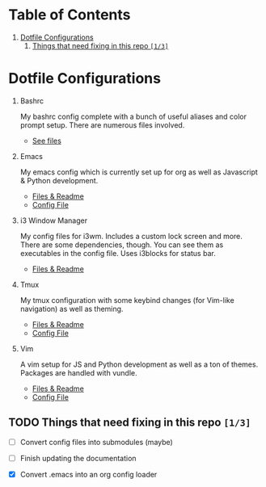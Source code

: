 
# Table of Contents

1.  [Dotfile Configurations](#org93684ab)
    1.  [Things that need fixing in this repo <code>[1/3]</code>](#orgdf35a1c)


<a id="org93684ab"></a>

# Dotfile Configurations

1.  Bashrc

    My bashrc config complete with a bunch of useful aliases and color prompt setup. There are numerous files involved.
    
    -   [See files](file:///bashrc)

2.  Emacs

    My emacs config which is currently set up for org as well as Javascript & Python development.
    
    -   [Files & Readme](file:///emacs)
    -   [Config File](file:///emacs/.emacs)

3.  i3 Window Manager

    My config files for i3wm. Includes a custom lock screen and more. There are some dependencies, though. You can see them as executables in the config file. Uses i3blocks for status bar.
    
    -   [Files & Readme](file:///i3)

4.  Tmux

    My tmux configuration with some keybind changes (for Vim-like navigation) as well as theming.
    
    -   [Files & Readme](file:///tmux)
    -   [Config File](file:///tmux/.tmux.conf)

5.  Vim

    A vim setup for JS and Python development as well as a ton of themes. Packages are handled with vundle.
    
    -   [Files & Readme](file:///vim)
    -   [Config File](file:///vim/.vimrc)


<a id="orgdf35a1c"></a>

## TODO Things that need fixing in this repo <code>[1/3]</code>

-   [ ] Convert config files into submodules (maybe)
-   [ ] Finish updating the documentation
-   [X] Convert .emacs into an org config loader

